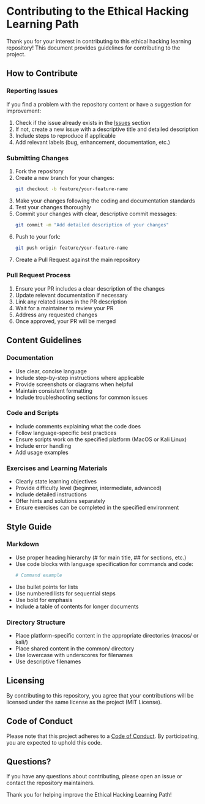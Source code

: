 # Contributing to the Ethical Hacking Learning Path

Thank you for your interest in contributing to this ethical hacking learning repository! This document provides guidelines for contributing to the project.

## How to Contribute

### Reporting Issues

If you find a problem with the repository content or have a suggestion for improvement:

1. Check if the issue already exists in the [Issues](https://github.com/yourusername/ethical-hacking-learning-path/issues) section
2. If not, create a new issue with a descriptive title and detailed description
3. Include steps to reproduce if applicable
4. Add relevant labels (bug, enhancement, documentation, etc.)

### Submitting Changes

1. Fork the repository
2. Create a new branch for your changes:
   ```bash
   git checkout -b feature/your-feature-name
   ```
3. Make your changes following the coding and documentation standards
4. Test your changes thoroughly
5. Commit your changes with clear, descriptive commit messages:
   ```bash
   git commit -m "Add detailed description of your changes"
   ```
6. Push to your fork:
   ```bash
   git push origin feature/your-feature-name
   ```
7. Create a Pull Request against the main repository

### Pull Request Process

1. Ensure your PR includes a clear description of the changes
2. Update relevant documentation if necessary
3. Link any related issues in the PR description
4. Wait for a maintainer to review your PR
5. Address any requested changes
6. Once approved, your PR will be merged

## Content Guidelines

### Documentation

- Use clear, concise language
- Include step-by-step instructions where applicable
- Provide screenshots or diagrams when helpful
- Maintain consistent formatting
- Include troubleshooting sections for common issues

### Code and Scripts

- Include comments explaining what the code does
- Follow language-specific best practices
- Ensure scripts work on the specified platform (MacOS or Kali Linux)
- Include error handling
- Add usage examples

### Exercises and Learning Materials

- Clearly state learning objectives
- Provide difficulty level (beginner, intermediate, advanced)
- Include detailed instructions
- Offer hints and solutions separately
- Ensure exercises can be completed in the specified environment

## Style Guide

### Markdown

- Use proper heading hierarchy (# for main title, ## for sections, etc.)
- Use code blocks with language specification for commands and code:
  ```bash
  # Command example
  ```
- Use bullet points for lists
- Use numbered lists for sequential steps
- Use bold for emphasis
- Include a table of contents for longer documents

### Directory Structure

- Place platform-specific content in the appropriate directories (macos/ or kali/)
- Place shared content in the common/ directory
- Use lowercase with underscores for filenames
- Use descriptive filenames

## Licensing

By contributing to this repository, you agree that your contributions will be licensed under the same license as the project (MIT License).

## Code of Conduct

Please note that this project adheres to a [Code of Conduct](CODE_OF_CONDUCT.md). By participating, you are expected to uphold this code.

## Questions?

If you have any questions about contributing, please open an issue or contact the repository maintainers.

Thank you for helping improve the Ethical Hacking Learning Path!
